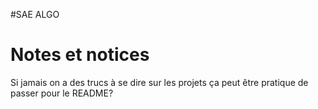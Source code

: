 #SAE ALGO

# Notes et notices
Si jamais on a des trucs à se dire sur les projets ça peut être pratique de passer pour le README? 
